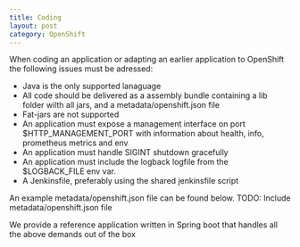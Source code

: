 ```yaml
---
title: Coding
layout: post
category: OpenShift
---
```


When coding an application or adapting an earlier application to OpenShift the following issues must be adressed:

 - Java is the only supported lanaguage
 - All code should be delivered as a assembly bundle containing a lib folder wilth all jars, and a metadata/openshift.json file
 - Fat-jars are not supported
 - An application must expose a management interface on port $HTTP_MANAGEMENT_PORT with information about health, info, prometheus metrics and env 
 - An application must handle SIGINT shutdown gracefully
 - An application must include the logback logfile from the $LOGBACK_FILE env var.
 - A Jenkinsfile, preferably using the shared jenkinsfile script


An example metadata/openshift.json file can be found below.
TODO: Include metadata/openshift.json file

We provide a reference application written in Spring boot that handles all the above demands out of the box
